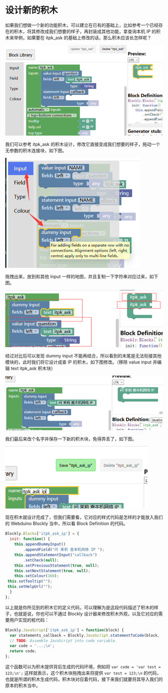 # 设计新的积木

如果我们想做一个新的功能积木，可以建立在已有的基础上，比如参考一个已经存在的积木，将其修改成我们想要的样子，再封装成其他功能，拿查询本机 IP 的积木来举例，如果要在 itpk_ask 的基础上修改的话，那么积木应该长怎样呢？

![](../../assets/webduino_dev/modify/images/itpk_ask.png)

我们可以参考 itpk_ask 的积木设计，修改它直接变成我们想要的祥子，拖动一个无参数的积木连接块，如下图。

![](../../assets/webduino_dev/modify/images/get_input_dummy.png)

拖拽出来，放到和其他 Input 一样的地图，并且复制一下字符串对应过来，如下图。

![](../../assets/webduino_dev/modify/images/input_contrast.png)

经过对比后可以发现 dummy input 不能再结合，所以看到的末尾是无法衔接其他模块的，此时我们将它设计成查 IP 的积木，如下图修改。（移除 value input 并编辑 text itpk_ask 积木块）

![](../../assets/webduino_dev/modify/images/itpk_get_ip.png)

我们最后来改个名字并保存一下新的积木块，免得弄丢了，如下图。

![](../../assets/webduino_dev/modify/images/save_itpk_get_ip.png)

现在积木就设计完成了，但我们需要看，它对应的样式代码是怎样的才能放入我们的 Webduino Blockly 当中，所以看 Block Definition 的代码。

```javascript
Blockly.Blocks['itpk_ask_ip'] = {
  init: function() {
    this.appendDummyInput()
        .appendField("问 茉莉 查本机网络 IP ");
    this.appendStatementInput("callback")
        .setCheck(null);
    this.setPreviousStatement(true, null);
    this.setNextStatement(true, null);
    this.setColour(160);
 this.setTooltip("");
 this.setHelpUrl("");
  }
};
```

以上就是你所见到的积木它的定义代码，可以理解为是这段代码描述了积木的样子，也就是说，你也可以不通过 Blockly 设计器来修改积木外观，以及它对应的需要用户实现的桩代码：

```javascript
Blockly.JavaScript['itpk_ask_ip'] = function(block) {
  var statements_callback = Blockly.JavaScript.statementToCode(block, 'callback');
  // TODO: Assemble JavaScript into code variable.
  var code = '...;\n';
  return code;
};
```

这个函数可以为积木提供背后生成的代码环境，例如将 `var code = 'var test = 123;\n';` 这样就表示，这个积木块拖拽出来将提供 `var test = 123;\n` 的代码，也就是所谓的积木生成代码，积木块对应着代码，接下来我们就要将其导入我们的原本的积木当中。
